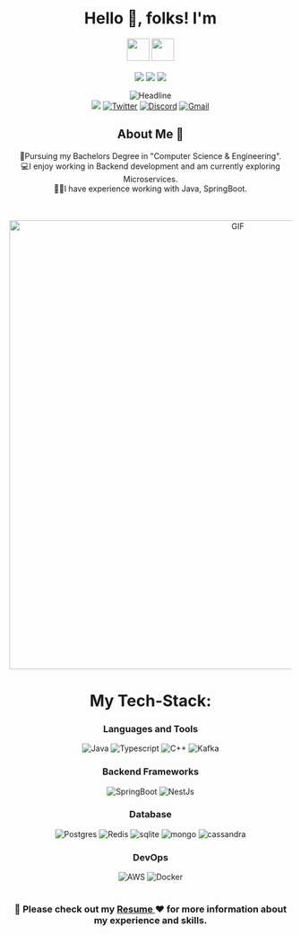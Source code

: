 <h1 align="center"> Hello 👋, folks! I'm </h1>

<p>
<div align="center">
<img height="40px" src="https://img.shields.io/badge/-Ratnesh-61DAFB?&style=for-the-badge&logoWidth=50"/>
<img height="40px" src="https://img.shields.io/badge/-Mishra-5457ff?&style=for-the-badge&logoWidth=50"/>
</div>

<br>

<div align="center">
<img src="https://img.shields.io/badge/-A-5457ff?&style=for-the-badge&logoWidth=50"/>
<img src="https://img.shields.io/badge/-Backend-61DAFB?&style=for-the-badge&logoWidth=50"/>
<img src="https://img.shields.io/badge/-Developer-5457ff?&style=for-the-badge&logoWidth=50"/>
</div>
</p>

<div align=center> 

<div align=center>
        <img src="https://readme-typing-svg.herokuapp.com?color=%&size=32&center=true&vCenter=true&width=600&height=50&lines=Hi+there+I'm+Ratnesh+%F0%9F%91%8B;Back-End+Developer;Problem+Solver;Open-Source+Enthusiast" alt="Headline" />
</div> 
<div>
    <a href="https://www.linkedin.com/in/ratnesh2003/"><img src="https://img.shields.io/badge/LinkedIn-0077B5?style=for-the-badge&logo=linkedin&logoColor=whit" /></a>
    <a href="https://twitter.com/ratnesh_003"><img src="https://img.shields.io/badge/Twitter-1DA1F2?style=for-the-badge&logo=twitter&logoColor=white" alt="Twitter" /></a>
        <a href="https://www.discordapp.com/users/267237010916376576"><img src="https://img.shields.io/badge/Discord-5865F2?style=for-the-badge&logo=discord&logoColor=white" alt="Discord" /></a>
        <a href="mailto:ratneshmishrarulz@gmail.com"><img src="https://img.shields.io/badge/Gmail-D14836?style=for-the-badge&logo=gmail&logoColor=white" alt="Gmail" /></a>
    </div>

<h2 align="center">About Me 🚀</h2>
<p align="center">
👦Pursuing my Bachelors Degree in "Computer Science & Engineering". </br>
💻I enjoy working in Backend development and am currently exploring Microservices.</br>
👨‍💻I have experience working with Java, SpringBoot.
</p>

<br>
<br>

<img align="center" width="800px" alt="GIF" src="https://media.giphy.com/media/836HiJc7pgzy8iNXCn/giphy.gif" />

<br>
<h1 align="center">My Tech-Stack:</h1>
<div align="center">
        
### Languages and Tools    
![Java](https://img.shields.io/badge/Java-ED8B00?style=for-the-badge&logo=openjdk&logoColor=white) ![Typescript](https://img.shields.io/badge/TypeScript-007ACC?style=for-the-badge&logo=typescript&logoColor=white) ![C++](https://img.shields.io/badge/C%2B%2B-00599C?style=for-the-badge&logo=c%2B%2B&logoColor=white)
![Kafka](https://img.shields.io/badge/Apache%20Kafka-000?style=for-the-badge&logo=apachekafka)

### Backend Frameworks

  ![SpringBoot](https://img.shields.io/badge/Spring%20Boot-6DB33F?style=for-the-badge&logo=Spring&logoColor=white)
  ![NestJs](https://img.shields.io/badge/-NestJs-ea2845?style=for-the-badge&logo=nestjs&logoColor=white)

### Database

  ![Postgres](https://img.shields.io/badge/postgres-%23316192.svg?style=for-the-badge&logo=postgresql&logoColor=white)
  ![Redis](https://img.shields.io/badge/redis-%23DD0031.svg?style=for-the-badge&logo=redis&logoColor=white)
  ![sqlite](https://img.shields.io/badge/MySQL-blue.svg?&style=for-the-badge&logo=mysql&logoColor=white)
  ![mongo](https://img.shields.io/badge/MongoDB-4EA94B?style=for-the-badge&logo=mongodb&logoColor=white)
  ![cassandra](https://img.shields.io/badge/Apache%20Cassandra-white?style=for-the-badge&logo=apachecassandra)


### DevOps

  ![AWS](https://img.shields.io/badge/AWS%20-%23FF9900.svg?&style=for-the-badge&logo=amazon-aws&logoColor=white)
  ![Docker](https://img.shields.io/badge/docker-%230db7ed.svg?style=for-the-badge&logo=docker&logoColor=white)

</div>

<h1></h1>

<div align="center">
  
<h3> 📄  Please check out my <a href="https://drive.google.com/file/d/1aYKGcg-R6ZJs__KAsUfEZN65V-avnDIK/view?usp=drive_link"> Resume </a> ❤️ for more information about my experience and skills.</h3>

</div>
